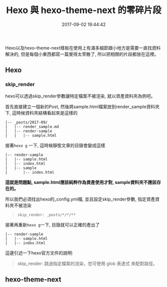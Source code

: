 ﻿---
title: Hexo 與 hexo-theme-next 的零碎片段
date: 2017-09-02 19:44:42
categories:
- Hexo
tags:
---

Hexo以及hexo-theme-next樣板在使用上有滿多細節跟小地方是需要一直找資料解決的, 但是每個小東西都寫一篇覺得太零散了, 所以把相關的片段都放在這裡。

<!--more-->

## Hexo

### skip_render
hexo可以透過skip_render參數讓特定檔案不被渲染, 就以資產資料夾為例吧。  

首先直接建立一個新的Post, 然後將sample.html檔案放到render_sample資料夾下, 這時候資料夾結構看起來是這樣的
```
|-- _posts/2017-09/
|   |-- render_sample.md
|   |-- render-sample
|   |   |-- sample.html
```

接著`hexo g` 一下, 這時候靜態文章的目錄會變成這樣
```
|-- render-sample
|   |-- sample.html
|   |-- index.html
|   |-- sample
|       |-- index.html
```

**這就是問題點, sample.html應該純粹作為資產使用才對, sample資料夾不應該存在的。**  

所以我們必須找出hexo的_config.yml檔, 並且設定skip_render參數, 指定資產資料夾不被渲染
>`skip_render: _posts/*/*/**`

接著再重新`hexo g`一下, 目錄就可以正確的產出了
```
|-- render-sample
|   |-- sample.html
|   |-- index.html
```

這邊引述一下hexo官方文件的說明:
> skip_render: 跳過指定檔案的渲染，您可使用 glob 表達式 來配對路徑。

## hexo-theme-next